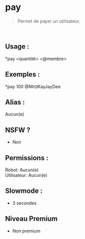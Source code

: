 # pay

> Permet de payer un utilisateur.

<br>

## Usage :

*pay <quantité> <@membre>

## Exemples :

*pay 100 @Mr¤KayJayDee

## Alias :

Aucun(e)

## NSFW ?

- Non

## Permissions :

Robot: Aucun(e)
<br>
Utilisateur: Aucun(e)

## Slowmode :

- 3 secondes

## Niveau Premium

- Non premium